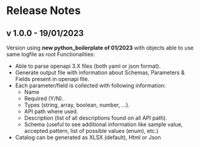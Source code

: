 # Release Notes

## v 1.0.0 - 19/01/2023

Version using **new python_boilerplate of 01/2023** with objects able to use same logfile as root
Functionalities:
- Able to parse openapi 3.X files (both yaml or json format).
- Generate output file with information about Schemas, Parameters & Fields present in openapi file.
- Each parameter/field is collected with following information:
    - Name
    - Required (Y/N).
    - Types (string, array, boolean, number, ...).
    - API path where used.
    - Description (list of all descriptions found on all API path).
    - Schema (useful to see additional information like sample value, accepted pattern, list of possible values (enum), etc.)
- Catalog can be generated as XLSX (default), Html or Json

